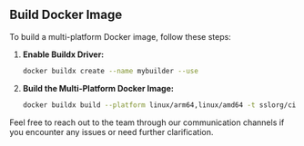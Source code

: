 ## **Build Docker Image**

To build a multi-platform Docker image, follow these steps:

1. **Enable Buildx Driver:**

   ```bash
   docker buildx create --name mybuilder --use
   ```

2. **Build the Multi-Platform Docker Image:**

   ```bash
   docker buildx build --platform linux/arm64,linux/amd64 -t sslorg/circles:latest --push .
   ```

Feel free to reach out to the team through our communication channels if you encounter any issues or need further clarification.